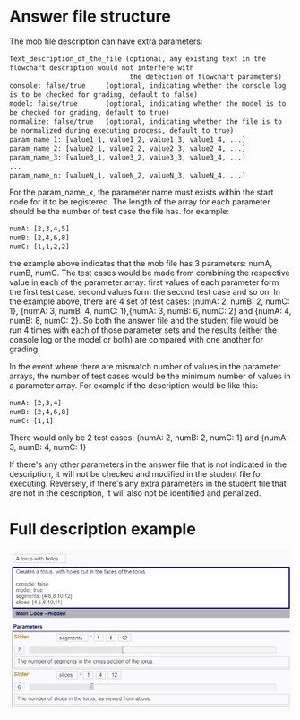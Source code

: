 # Answer file structure
The mob file description can have extra parameters:

```
Text_description_of_the_file (optional, any existing text in the flowchart description would not interfere with 
                              the detection of flowchart parameters)
console: false/true     (optional, indicating whether the console log is to be checked for grading, default to false)
model: false/true       (optional, indicating whether the model is to be checked for grading, default to true)
normalize: false/true   (optional, indicating whether the file is to be normalized during executing process, default to true)
param_name_1: [value1_1, value1_2, value1_3, value1_4, ...]
param_name_2: [value2_1, value2_2, value2_3, value2_4, ...]
param_name_3: [value3_1, value3_2, value3_3, value3_4, ...]
...
param_name_n: [valueN_1, valueN_2, valueN_3, valueN_4, ...]
```

For the param_name_x, the parameter name must exists within the start node for it to be registered. 
The length of the array for each parameter should be the number of test case the file has. for example:

```
numA: [2,3,4,5]
numB: [2,4,6,8]
numC: [1,1,2,2]
```

the example above indicates that the mob file has 3 parameters: numA, numB, numC. The test cases would be made from
combining the respective value in each of the parameter array: first values of each parameter form the first test case.
second values form the second test case and so on. In the example above, there are 4 set of test cases:
{numA: 2, numB: 2, numC: 1}, {numA: 3, numB: 4, numC: 1},{numA: 3, numB: 6, numC: 2} and {numA: 4, numB: 8, numC: 2}. 
So both the answer file and the student file would be run 4 times with each of those parameter sets and the results 
(either the console log or the model or both) are compared with one another for grading. 

In the event where there are mismatch number of values in the parameter arrays, the number of test cases would be the
minimum number of values in a parameter array. For example if the description would be like this:

```
numA: [2,3,4]
numB: [2,4,6,8]
numC: [1,1]
```

There would only be 2 test cases: {numA: 2, numB: 2, numC: 1} and {numA: 3, numB: 4, numC: 1}

If there's any other parameters in the answer file that is not indicated in the description, it will not be checked and
modified in the student file for executing. Reversely, if there's any extra parameters in the student file that are not
in the description, it will also not be identified and penalized.

# Full description example

![Description Example](zip_example/description_example.JPG)
